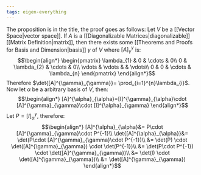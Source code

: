 ```yaml
---
tags: eigen-everything
---
```

The proposition is in the title, the proof goes as follows:
Let $V$ be a [[Vector Space|vector space]]. If $A$ is a [[Diagonalizable Matrices|diagonalizable]] [[Matrix Definition|matrix]], then there exists some [[Theorems and Proofs for Basis and Dimension|basis]] $\gamma$ of $V$ where $[A]^{\gamma}_{\gamma}$ is:
$$\begin{align*}
\begin{pmatrix}
\lambda_{1} & 0 & \cdots & 0\\
0 & \lambda_{2} & \cdots & 0\\
\vdots  & \vdots &   & \vdots\\
0 & 0 & \cdots & \lambda_{n}
\end{pmatrix}
\end{align*}$$
Therefore $\det{[A]^{\gamma}_{\gamma}}=  \prod_{i=1}^{n}\lambda_{i}$. Now let $\alpha$ be a arbitrary basis of $V$, then:
$$\begin{align*}
[A]^{\alpha}_{\alpha}=[I]^{\gamma}_{\alpha}\cdot [A]^{\gamma}_{\gamma}\cdot [I]^{\alpha}_{\gamma}
\end{align*}$$
Let $P = [I]^{\gamma}_{\alpha}$, therefore:
$$\begin{align*}
[A]^{\alpha}_{\alpha}&= P\cdot [A]^{\gamma}_{\gamma}\cdot P^{-1}\\
\det{[A]^{\alpha}_{\alpha}}&= \det(P\cdot [A]^{\gamma}_{\gamma}\cdot P^{-1})\\
&= \det(P) \cdot \det([A]^{\gamma}_{\gamma}) \cdot \det(P^{-1})\\
&= \det(P\cdot P^{-1}) \cdot \det([A]^{\gamma}_{\gamma})\\
&= \det(I) \cdot \det([A]^{\gamma}_{\gamma})\\
&=  \det([A]^{\gamma}_{\gamma})
\end{align*}$$
